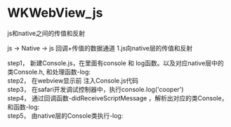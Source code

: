 # WKWebView_js
js和native之间的传值和反射

 js -> Native -> js 回调+传值的数据通道
1.js向native层的传值和反射  
 
 step1， 新建Console.js，在里面有console 和 log函数。以及对应native层中的类Console.h, 和处理函数-log:   
 step2， 在webview显示前  注入Console.js代码    
 step3， 在safari开发调试控制器中，执行console.log('cooper')    
 step4， 通过回调函数-didReceiveScriptMessage ，解析出对应的类Console，和函数-log:    
 step5， 由native层的Console类执行-log:    
